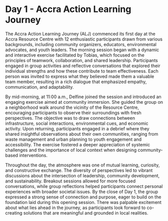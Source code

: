 # Day 1 - Accra Action Learning Journey

The Accra Action Learning Journey (ALJ) commenced its first day at the Accra Resource Centre with 12 enthusiastic participants drawn from various backgrounds, including community organizers, educators, environmental advocates, and youth leaders. The morning session began with a dynamic and interactive exercise facilitated by Tobias, which focused on the principles of teamwork, collaboration, and shared leadership. Participants engaged in group activities and reflective conversations that explored their individual strengths and how these contribute to team effectiveness. Each person was invited to express what they believed made them a valuable team member, resulting in a rich dialogue that emphasized empathy, communication, and adaptability.

By mid-morning, at 11:00 a.m., Delfine joined the session and introduced an engaging exercise aimed at community immersion. She guided the group on a neighborhood walk around the vicinity of the Resource Centre, encouraging participants to observe their surroundings with fresh perspectives. The objective was to draw connections between infrastructure, social interactions, environmental cues, and economic activity. Upon returning, participants engaged in a debrief where they shared insightful observations about their own communities, ranging from waste management and urban planning to youth engagement and accessibility. The exercise fostered a deeper appreciation of systemic challenges and the importance of local context when designing community-based interventions.

Throughout the day, the atmosphere was one of mutual learning, curiosity, and constructive exchange. The diversity of perspectives led to vibrant discussions about the intersection of leadership, community development, and sustainability. Breakout sessions allowed for more focused conversations, while group reflections helped participants connect personal experiences with broader societal issues. By the close of Day 1, the group expressed a strong sense of connection and purpose, eager to build on the foundation laid during this opening session. There was palpable excitement about what lies ahead in the journey, as participants look forward to co-creating solutions that are meaningful and grounded in local realities.
